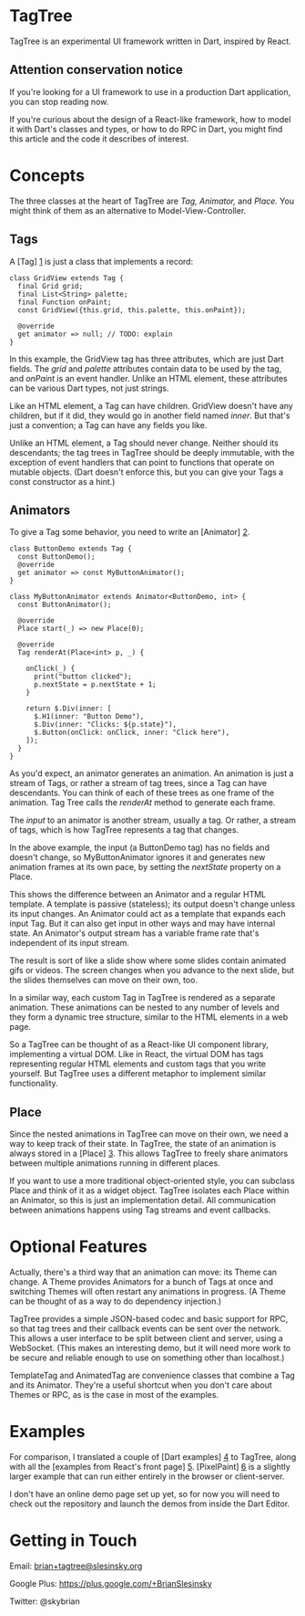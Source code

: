 TagTree
=======

TagTree is an experimental UI framework written in Dart, inspired by React.

Attention conservation notice
-----------------------------

If you're looking for a UI framework to use in a production Dart application,
you can stop reading now.

If you're curious about the design of a React-like framework, how to model it
with Dart's classes and types, or how to do RPC in Dart, you might find this
article and the code it describes of interest.

Concepts
========

The three classes at the heart of TagTree are *Tag,* *Animator,* and *Place.*
You might think of them as an alternative to Model-View-Controller.

Tags
----

A [Tag] [1] is just a class that implements a record:

    class GridView extends Tag {
      final Grid grid;
      final List<String> palette;
      final Function onPaint;
      const GridView({this.grid, this.palette, this.onPaint});
      
      @override
      get animator => null; // TODO: explain
    }

In this example, the GridView tag has three attributes, which are just Dart
fields. The *grid* and *palette* attributes contain data to be used by the
tag, and *onPaint* is an event handler. Unlike an HTML element, these
attributes can be various Dart types, not just strings.

Like an HTML element, a Tag can have children. GridView doesn't have
any children, but if it did, they would go in another field named
*inner*. But that's just a convention; a Tag can have any fields you like.

Unlike an HTML element, a Tag should never change. Neither should its
descendants; the tag trees in TagTree should be deeply immutable, with
the exception of event handlers that can point to functions that
operate on mutable objects.
(Dart doesn't enforce this, but you can give your Tags a const constructor
as a hint.)

Animators
---------

To give a Tag some behavior, you need to write an [Animator] [2].

    class ButtonDemo extends Tag {
      const ButtonDemo();
      @override
      get animator => const MyButtonAnimator();
    }

    class MyButtonAnimator extends Animator<ButtonDemo, int> {
      const ButtonAnimator();

      @override
      Place start(_) => new Place(0);

      @override
      Tag renderAt(Place<int> p, _) {

        onClick(_) {
          print("button clicked");
          p.nextState = p.nextState + 1;
        }

        return $.Div(inner: [
          $.H1(inner: "Button Demo"),
          $.Div(inner: "Clicks: ${p.state}"),
          $.Button(onClick: onClick, inner: "Click here"),
        ]);
      }
    }

As you'd expect, an animator generates an animation. An animation is just a
stream of Tags, or rather a stream of tag trees, since a Tag can have
descendants. You can think of each of these trees as one frame of the
animation. Tag Tree calls the *renderAt* method to generate each frame.

The *input* to an animator is another stream, usually a tag. Or rather,
a stream of tags, which is how TagTree represents a tag that changes.

In the above example, the input (a ButtonDemo tag) has no fields and
doesn't change, so MyButtonAnimator ignores it and generates new animation
frames at its own pace, by setting the *nextState* property on a Place.

This shows the difference between an Animator and a regular HTML template.
A template is passive (stateless); its output doesn't change unless its
input changes. An Animator could act as a template that expands each input
Tag. But it can also get input in other ways and may have internal state.
An Animator's output stream has a variable frame rate that's independent of
its input stream.

The result is sort of like a slide show where some slides contain
animated gifs or videos. The screen changes when you advance to the
next slide, but the slides themselves can move on their own, too.

In a similar way, each custom Tag in TagTree is rendered as a separate
animation. These animations can be nested to any number of levels and they form a
dynamic tree structure, similar to the HTML elements in a web page.

So a TagTree can be thought of as a React-like UI component library,
implementing a virtual DOM. Like in React, the virtual DOM has tags
representing regular HTML elements and custom tags that you write yourself.
But TagTree uses a different metaphor to implement
similar functionality.

Place
-----

Since the nested animations in TagTree can move on their own, we need a
way to keep track of their state. In TagTree, the state of an animation
is always stored in a [Place] [3]. This allows TagTree to freely share
animators between multiple animations running in different places.

If you want to use a more traditional object-oriented style, you can
subclass Place and think of it as a widget object. TagTree isolates each
Place within an Animator, so this is just an implementation detail.
All communication between animations happens using Tag streams and
event callbacks.

Optional Features
=================

Actually, there's a third way that an animation can move: its Theme can
change. A Theme provides Animators for a bunch of Tags at once and
switching Themes will often restart any animations in progress.
(A Theme can be thought of as a way to do dependency injection.)

TagTree provides a simple JSON-based codec and basic support for RPC, so
that tag trees and their callback events can be sent over the network.
This allows a user interface to be split between client and server, using
a WebSocket. (This makes an interesting demo, but it will need more work
to be secure and reliable enough to use on something other than localhost.)

TemplateTag and AnimatedTag are convenience classes that combine a Tag and
its Animator. They're a useful shortcut when you don't care about Themes or
RPC, as is the case in most of the examples.

Examples
========

For comparison, I translated a couple of [Dart examples] [4] to TagTree,
along with all the [examples from React's front page] [5]. [PixelPaint] [6]
is a slightly larger example that can run either entirely in the browser
or client-server.

I don't have an online demo page set up yet, so for now you will need to
check out the repository and launch the demos from inside the Dart Editor.

Getting in Touch
================

Email: brian+tagtree@slesinsky.org

Google Plus: https://plus.google.com/+BrianSlesinsky

Twitter: @skybrian

[1]: https://github.com/google/dart-tagtree/blob/master/lib/src/core/tag.dart
[2]: https://github.com/google/dart-tagtree/blob/master/lib/src/core/animator.dart
[3]: https://github.com/google/dart-tagtree/blob/master/lib/src/core/place.dart
[4]: https://github.com/google/dart-tagtree/tree/master/example/dart-demos
[5]: https://github.com/google/dart-tagtree/tree/master/example/react-demos
[6]: https://github.com/google/dart-tagtree/tree/master/example/pixelpaint

